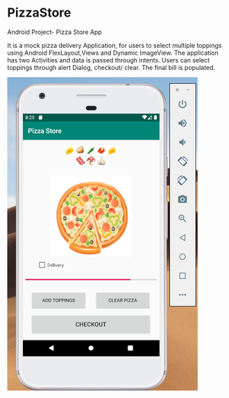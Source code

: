 # PizzaStore
Android Project- Pizza Store App

It is a mock pizza delivery Application, for users to select multiple toppings using Android FlexLayout,Views and Dynamic ImageView. The application has two Activities and data is passed through intents. 
Users can select toppings through alert Dialog, checkout/ clear. The final bill is populated. 

 ![alt text](https://raw.githubusercontent.com/harshkv/PizzaStore/master/Screenshot2019.png)
